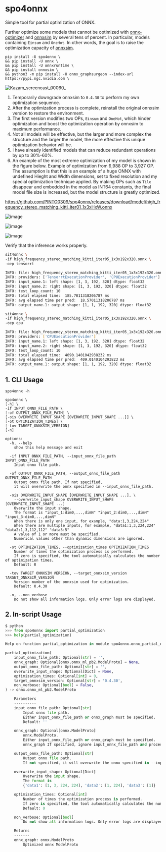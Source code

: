 # spo4onnx
Simple tool for partial optimization of ONNX.

Further optimize some models that cannot be optimized with [onnx-optimizer](https://github.com/onnx/optimizer) and [onnxsim](https://github.com/daquexian/onnx-simplifier) by several tens of percent. In particular, models containing `Einsum` and `OneHot`. In other words, the goal is to raise the optimization capacity of [onnxsim](https://github.com/daquexian/onnx-simplifier).

```
pip install -U spo4onnx \
&& pip install -U onnx \
&& pip install -U onnxruntime \
&& pip install onnxsim \
&& python3 -m pip install -U onnx_graphsurgeon --index-url https://pypi.ngc.nvidia.com \
```

![Kazam_screencast_00060_](https://github.com/PINTO0309/spo4onnx/assets/33194443/2fa84a50-a26c-47c9-99f7-845732adffb8)

1. Temporarily downgrade onnxsim to `0.4.30` to perform my own optimization sequence.
2. After the optimization process is complete, reinstall the original onnxsim version to restore the environment.
3. The first version modifies two OPs, `Einsum` and `OneHot`, which hinder optimization and boost the optimization operation by onnxsim to maximum performance.
4. Not all models will be effective, but the larger and more complex the structure and the larger the model, the more effective this unique optimization behavior will be.
5. I have already identified models that can reduce redundant operations by up to 30%-60%.
6. An example of the most extreme optimization of my model is shown in the figure below. Example of optimization from 9,988 OP to 3,927 OP. The assumption is that this is an example of a huge ONNX with undefined Hieght and Width dimensions, set to fixed resolution and my special optimization technique applied. By making OPs such as `Tile` disappear and embedded in the model as INT64 constants, the final model file size is increased, but the model structure is greatly optimized.

https://github.com/PINTO0309/spo4onnx/releases/download/model/high_frequency_stereo_matching_kitti_iter01_1x3xHxW.onnx

![image](https://github.com/PINTO0309/spo4onnx/assets/33194443/dfb36e72-6898-4d71-a0bf-f6187b5bd877)

![image](https://github.com/PINTO0309/spo4onnx/assets/33194443/6efceb56-5e7e-4d88-b368-35342cfe0fcc)

![image](https://github.com/PINTO0309/spo4onnx/assets/33194443/d50adf77-4859-4c5e-8322-ef6698c1a771)

Verify that the inference works properly.
```bash
sit4onnx \
-if high_frequency_stereo_matching_kitti_iter05_1x3x192x320.onnx \
-oep tensorrt

INFO: file: high_frequency_stereo_matching_kitti_iter05_1x3x192x320.onnx
INFO: providers: ['TensorrtExecutionProvider', 'CPUExecutionProvider']
INFO: input_name.1: left shape: [1, 3, 192, 320] dtype: float32
INFO: input_name.2: right shape: [1, 3, 192, 320] dtype: float32
INFO: test_loop_count: 10
INFO: total elapsed time:  185.7011318206787 ms
INFO: avg elapsed time per pred:  18.57011318206787 ms
INFO: output_name.1: output shape: [1, 1, 192, 320] dtype: float32

sit4onnx \
-if high_frequency_stereo_matching_kitti_iter05_1x3x192x320.onnx \
-oep cpu

INFO: file: high_frequency_stereo_matching_kitti_iter05_1x3x192x320.onnx
INFO: providers: ['CPUExecutionProvider']
INFO: input_name.1: left shape: [1, 3, 192, 320] dtype: float32
INFO: input_name.2: right shape: [1, 3, 192, 320] dtype: float32
INFO: test_loop_count: 10
INFO: total elapsed time:  4090.1401042938232 ms
INFO: avg elapsed time per pred:  409.0140104293823 ms
INFO: output_name.1: output shape: [1, 1, 192, 320] dtype: float32
```

## 1. CLI Usage
```
spo4onnx -h

spo4onnx \
[-h] \
-if INPUT_ONNX_FILE_PATH \
[-of OUTPUT_ONNX_FILE_PATH] \
[-ois OVERWRITE_INPUT_SHAPE [OVERWRITE_INPUT_SHAPE ...]] \
[-ot OPTIMIZATION_TIMES] \
[-tov TARGET_ONNXSIM_VERSION]
[-n]

options:
  -h, --help
    show this help message and exit

  -if INPUT_ONNX_FILE_PATH, --input_onnx_file_path INPUT_ONNX_FILE_PATH
    Input onnx file path.

  -of OUTPUT_ONNX_FILE_PATH, --output_onnx_file_path OUTPUT_ONNX_FILE_PATH
    Output onnx file path. If not specified,
    it will overwrite the onnx specified in --input_onnx_file_path.

  -ois OVERWRITE_INPUT_SHAPE [OVERWRITE_INPUT_SHAPE ...], \
    --overwrite_input_shape OVERWRITE_INPUT_SHAPE [OVERWRITE_INPUT_SHAPE ...]
    Overwrite the input shape.
    The format is "input_1:dim0,...,dimN" "input_2:dim0,...,dimN" "input_3:dim0,...,dimN"
    When there is only one input, for example, "data:1,3,224,224"
    When there are multiple inputs, for example, "data1:1,3,224,224" "data2:1,3,112,112" "data3:5"
    A value of 1 or more must be specified.
    Numerical values other than dynamic dimensions are ignored.

  -ot OPTIMIZATION_TIMES, --optimization_times OPTIMIZATION_TIMES
    Number of times the optimization process is performed.
    If zero is specified, the tool automatically calculates the number of optimization times.
    Default: 0

  -tov TARGET_ONNXSIM_VERSION, --target_onnxsim_version TARGET_ONNXSIM_VERSION
    Version number of the onnxsim used for optimization.
    Default: 0.4.30

  -n, --non_verbose
    Do not show all information logs. Only error logs are displayed.
```

## 2. In-script Usage
```python
$ python
>>> from spo4onnx import partial_optimization
>>> help(partial_optimization)

Help on function partial_optimization in module spo4onnx.onnx_partial_optimization:

partial_optimization(
    input_onnx_file_path: Optional[str] = '',
    onnx_graph: Optional[onnx.onnx_ml_pb2.ModelProto] = None,
    output_onnx_file_path: Optional[str] = '',
    overwrite_input_shape: Optional[Dict] = None,
    optimization_times: Optional[int] = 0,
    target_onnxsim_version: Optional[str] = '0.4.30',
    non_verbose: Optional[bool] = False,
) -> onnx.onnx_ml_pb2.ModelProto

    Parameters
    ----------
    input_onnx_file_path: Optional[str]
        Input onnx file path.
        Either input_onnx_file_path or onnx_graph must be specified.
        Default: ''

    onnx_graph: Optional[onnx.ModelProto]
        onnx.ModelProto.
        Either input_onnx_file_path or onnx_graph must be specified.
        onnx_graph If specified, ignore input_onnx_file_path and process onnx_graph.

    output_onnx_file_path: Optional[str]
        Output onnx file path.
        If not specified, it will overwrite the onnx specified in --input_onnx_file_path.

    overwrite_input_shape: Optional[Dict]
        Overwrite the input shape.
        The format is
        {'data1': [1, 3, 224, 224], 'data2': [1, 224], 'data3': [1]}

    optimization_times: Optional[int]
        Number of times the optimization process is performed.
        If zero is specified, the tool automatically calculates the number of optimization times.
        Default: 0

    non_verbose: Optional[bool]
        Do not show all information logs. Only error logs are displayed.

    Returns
    -------
    onnx_graph: onnx.ModelProto
        Optimized onnx ModelProto
```
